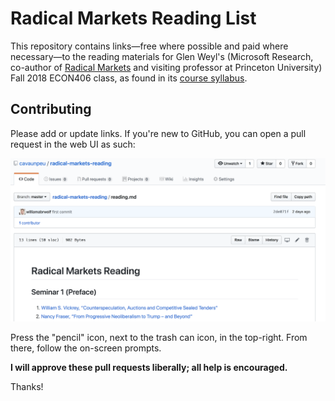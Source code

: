# Radical Markets Reading List

This repository contains links—free where possible and paid where necessary—to the reading materials for Glen Weyl's (Microsoft Research, co-author of [Radical Markets](https://www.amazon.com/Radical-Markets-Uprooting-Capitalism-Democracy/dp/0691177503/ref=sr_1_1?keywords=radical+markets&qid=1556330577&s=gateway&sr=8-1) and visiting professor at Princeton University) Fall 2018 ECON406 class, as found in its [course syllabus](https://www.dropbox.com/s/fjzbpaoiq545s55/Syllabus.pdf?dl=0).

## Contributing

Please add or update links. If you're new to GitHub, you can open a pull request in the web UI as such:

![](./figures/pr_1.png)

Press the "pencil" icon, next to the trash can icon, in the top-right. From there, follow the on-screen prompts.

**I will approve these pull requests liberally; all help is encouraged.**

Thanks!
